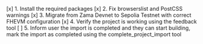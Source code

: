 [x] 1. Install the required packages
[x] 2. Fix browserslist and PostCSS warnings
[x] 3. Migrate from Zama Devnet to Sepolia Testnet with correct FHEVM configuration
[x] 4. Verify the project is working using the feedback tool
[ ] 5. Inform user the import is completed and they can start building, mark the import as completed using the complete_project_import tool